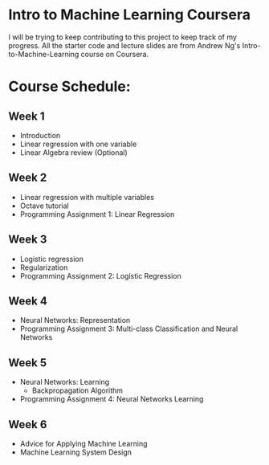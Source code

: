 # Intro to Machine Learning Coursera

I will be trying to keep contributing to this project to keep track of my progress. 
All the starter code and lecture slides are from Andrew Ng's Intro-to-Machine-Learning course on Coursera.

# Course Schedule:
## Week 1
- Introduction
- Linear regression with one variable
- Linear Algebra review (Optional)

## Week 2
- Linear regression with multiple variables
- Octave tutorial
- Programming Assignment 1: Linear Regression

## Week 3
- Logistic regression
- Regularization
- Programming Assignment 2: Logistic Regression

## Week 4
- Neural Networks: Representation
- Programming Assignment 3: Multi-class Classification and Neural Networks

## Week 5
- Neural Networks: Learning
  - Backpropagation Algorithm
- Programming Assignment 4: Neural Networks Learning

## Week 6
- Advice for Applying Machine Learning
- Machine Learning System Design
